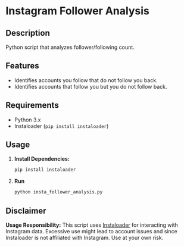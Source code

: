 # Instagram Follower Analysis

## Description

Python script that analyzes follower/following count.

## Features
- Identifies accounts you follow that do not follow you back.
- Identifies accounts that follow you but you do not follow back.

## Requirements
- Python 3.x
- Instaloader (`pip install instaloader`)

## Usage

1. **Install Dependencies:**
   ```bash
   pip install instaloader
2. **Run**
   ```bash
   python insta_follower_analysis.py

## Disclaimer 

**Usage Responsibility:**
  This script uses [Instaloader](https://github.com/instaloader/instaloader) for interacting with Instagram data. Excessive use might lead to account issues and since  Instaloader is not affiliated with Instagram. Use at your own risk.
